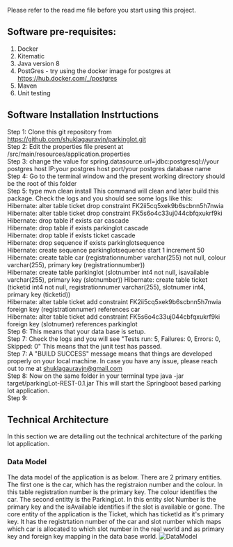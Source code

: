 Please refer to the read me file before you start using this project.
## Software pre-requisites:
1. Docker
2. Kitematic
3. Java version 8
4. PostGres - try using the docker image for postgres at https://hub.docker.com/_/postgres
5. Maven
6. Unit testing
## Software Installation Instrtuctions
Step 1: Clone this git repository from https://github.com/shuklagauravjn/parkinglot.git <br />
Step 2: Edit the properties file present at /src/main/resources/application.properties <br />
Step 3: change the value for spring.datasource.url=jdbc:postgresql://your postgres host IP:your postgres host port/your postgres database name <br />
Step 4: Go to the terminal window and the present working directory should be the root of this folder <br />
Step 5: type mvn clean install This command will clean and later build this package. Check the logs and you should see some logs like this:<br />
  Hibernate: alter table ticket drop constraint FK2ii5cq5xek9b6scbnn5h7nwia <br />
  Hibernate: alter table ticket drop constraint FK5s6o4c33uj044cbfqxukrf9ki <br />
  Hibernate: drop table if exists car cascade <br />
  Hibernate: drop table if exists parkinglot cascade <br />
  Hibernate: drop table if exists ticket cascade <br />
  Hibernate: drop sequence if exists parkinglotsequence <br />
  Hibernate: create sequence parkinglotsequence start 1 increment 50 <br />
  Hibernate: create table car (registrationnumber varchar(255) not null, colour varchar(255), primary key (registrationnumber)) <br />
  Hibernate: create table parkinglot (slotnumber int4 not null, isavailable varchar(255), primary key (slotnumber))
  Hibernate: create table ticket (ticketid int4 not null, registrationnumer varchar(255), slotnumer int4, primary key (ticketid)) <br />
  Hibernate: alter table ticket add constraint FK2ii5cq5xek9b6scbnn5h7nwia foreign key (registrationnumer) references car <br />
  Hibernate: alter table ticket add constraint FK5s6o4c33uj044cbfqxukrf9ki foreign key (slotnumer) references parkinglot <br />
Step 6: This means that your data base is setup. <br />
Step 7: Check the logs and you will see "Tests run: 5, Failures: 0, Errors: 0, Skipped: 0" This means that the junit test has passed. <br />
Step 7: A "BUILD SUCCESS" message means that things are developed properly on your local machine. In case you have any issue, please reach out to me at shuklagauravjn@gmail.com <br />
Step 8: Now on the same folder in your terminal type java -jar target/parkingLot-REST-0.1.jar This will start the Springboot based parking lot application. <br />
Step 9: <br />
## Technical Architecture
In this section we are detailing out the technical architecture of the parking lot application.
### Data Model
The data model of the application is as below. There are 2 primary entities. The first one is the car, which has the registraion number and the colour. In this table registration number is the primary key. The colour identifies the car. The second entitty is the ParkingLot. In this entity slot Number is the primary key and the isAvailable identifies if the slot is available or gone. The core entity of the application is the Ticket, which has ticketId as it's primary key. It has the registrtation number of the car and slot number which maps which car is allocated to which slot number in the real world and as primary key and foreign key mapping in the data base world.
![DataModel](https://user-images.githubusercontent.com/5292311/59014901-5d495800-885b-11e9-99c4-6098aded2823.png)
